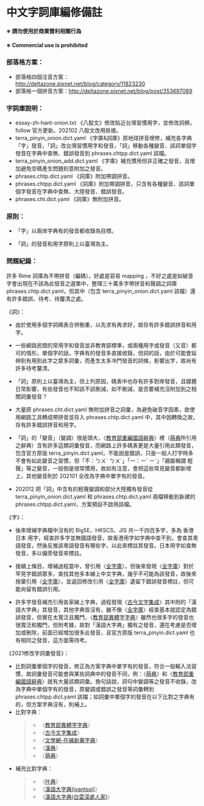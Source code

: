 #  中文字詞庫編修備註

####  ※ 請勿使用於商業營利相關行為
####  ※ Commercial use is prohibited

### 部落格方案：
- 部落格四個注音方案：http://deltazone.pixnet.net/blog/category/11823230
- 部落格一個拼音方案：http://deltazone.pixnet.net/blog/post/353697089

### 字詞庫說明：
- essay-zh-hant-onion.txt 《八股文》修改貼近台灣習慣用字，並修改詞頻，follow 官方更新。202102 八股文改用掛接。
- terra_pinyin_onion.dict.yaml 《字庫&詞庫》原地球拼音增修，補充各字典「字」發音，「詞」改台灣習慣用字和發音，「詞」移動各種變音、該詞單個字發音在字典中查無、錯誤發音到 phrases.chtpp.dict.yaml 該檔。
- terra_pinyin_onion_add.dict.yaml 《字庫》補充慣用但非正確之發音，且增加避免空碼產生問題刻意附加之發音。
- phrases.chtp.dict.yaml 《詞庫》附加帶調拼音。
- phrases.chtpp.dict.yaml 《詞庫》附加帶調拼音，只含有各種變音、該詞單個字發音在字典中查無、大陸發音、錯誤發音。
- phrases.cht.dict.yaml 《詞庫》無附加拼音。

### 原則：

- 「字」以兩岸字典有的發音都收錄為目標。

- 「詞」的發音和用字原則上以臺灣為主。

### 問題紀錄：
許多 Rime 詞庫為不帶拼音（編碼），好處是容易 mapping ，不好之處是如破音字會出現在不該為此發音之選單中，整理三十萬多字帶拼音和聲調之詞庫 phrases.chtp.dict.yaml，但其中（包含 terra_pinyin_onion.dict.yaml 該檔）還有許多錯誤、待考、待釐清之處。

《詞》：

- 由於使用多個字詞碼表合併刪重，以先求有再求好，故存有許多錯誤拼音和用字。

- 一些網路民間的常用字和發音並非教育部標準，或兩種用字或發音（又音）都可的情形，單個字的話，字典有的發音多直接收錄，但詞的話，由於可能會延伸到有用到此字之眾多詞彙，而產生太多冷門發音的詞條，影響出字，故尚有許多待考釐清。

- 「詞」原則上以臺灣為主，但上列原因，碼表中也存有許多對岸發音，且媒體日常影響，有些發音也不知該不該刪減，如不刪減，是否要補充沒附加到之相關詞彙發音？

- 大量原 phrases.cht.dict.yaml 無附加拼音之詞彙，為避免破音字因素，故使用網路工具轉成帶拼音並存入 phrases.chtp.dict.yaml 中，其中因轉換之故，存有許多錯誤拼音和用字。

- 「詞」的「變音」（變調）很是頭大，〈[教育部重編國語辭典](http://dict.revised.moe.edu.tw/cbdic/)〉裡（[萌典](https://www.moedict.tw/)所引用之辭典）含有許多這類詞彙發音，而網路上許多碼表更是大量引用此類發音，包含官方原版 terra_pinyin.dict.yaml，不能說是錯誤，只是一般人打字時多不會有如此變音之習慣，但「不：ㄅㄨˋ ㄅㄨˊ」「一：ㄧˊ ㄧˋ」「親屬稱謂 輕聲」等之變音，一般倒是很常慣用，故如有注意，會把這些常見變音都新增上，其他變音則於 202101 全改為字典中單字有的發音。

- 202012 把「詞」中含有的輕聲變調和部分大陸獨有發音從 terra_pinyin_onion.dict.yaml 和 phrases.chtp.dict.yaml 兩檔移動到新建的 phrases.chtpp.dict.yaml，方案預設不啟用該檔。

《字》：

- 後來增補字典檔中沒有的 Big5E、HKSCS、JIS 共一千四百多字，多為 香港 日本 用字，經查許多字並無國語發音，故香港用字如字典中查不到，會查其粵語發音，然後反推該粵語發音有哪些字，以此來標註其發音。日本用字如查無發音，多以偏旁發音來標註。

- 接續上條目，增補過程當中，曾引用〈[全字庫](https://www.cns11643.gov.tw/)〉，但後來發現〈[全字庫](https://www.cns11643.gov.tw/)〉對於罕見字錯誤眾多，查找其他多本線上中文字典，幾乎不可能為該發音，故後來捨棄引用〈[全字庫](https://www.cns11643.gov.tw/)〉，並返回修改引用〈[全字庫](https://www.cns11643.gov.tw/)〉遺留下錯誤發音標註，但可能尚留有錯誤引用。

- 許多字發音補充引用各家線上字典，過程發現〈[古今文字集成](http://www.ccamc.co/)〉其中附的「漢語大字典」其發音，其他字典皆沒有，雖不像〈[全字庫](https://www.cns11643.gov.tw/)〉經查基本就認定為錯誤發音，但實在太寬泛且獨門，〈[教育部異體字字典](https://dict.variants.moe.edu.tw/)〉雖然也很多字的發音也很寬泛和獨門，但附考據，故對「漢語大字典」獨有之發音，還在考慮是否增加或刪除，前面已經增加很多此發音，且官方原版 terra_pinyin.dict.yaml 也有相同之發音，這方面需待考。

《2021修改字詞彙發音》：

- 比對詞彙單個字的發音，修正為方案字典中單字有的發音，符合一般輸入法習慣，故詞彙發音可能會與某些詞典中的發音不同，例：〈[萌典](https://www.moedict.tw/)〉和〈[教育部重編國語辭典](http://dict.revised.moe.edu.tw/cbdic/)〉就有大量該類詞彙。換句話說，詞句中變調等之發音不收錄，改為字典中單個字有的發音，原變調或錯誤之發音等詞彙轉到 phrases.chtpp.dict.yaml 該檔；如詞彙中單個字的發音在以下比對之字典有的，但方案字典沒有，則補上。
- 比對字典：
    >  * 〈[教育部異體字字典](https://dict.variants.moe.edu.tw/variants/rbt/home.do)〉
    >  * 〈[古今文字集成](http://www.ccamc.co/)〉
    >  * 〈[文學網-在線新華字典](https://zd.hwxnet.com/)〉
    >  * 〈[漢典](https://www.zdic.net/)〉
    >  * 〈[萌典](https://www.moedict.tw/)〉
- 補充比對字典：
    >  * 〈[叶典](http://yedict.com/)〉
    >  * 〈[漢語大字典(ivantsoi)](https://ivantsoi.ddns.net/hydzd/search.html)〉
    >  * 〈[漢語大字典(白雲深處人家)](https://homeinmists.ilotus.org/hd/hydzd.php)〉

